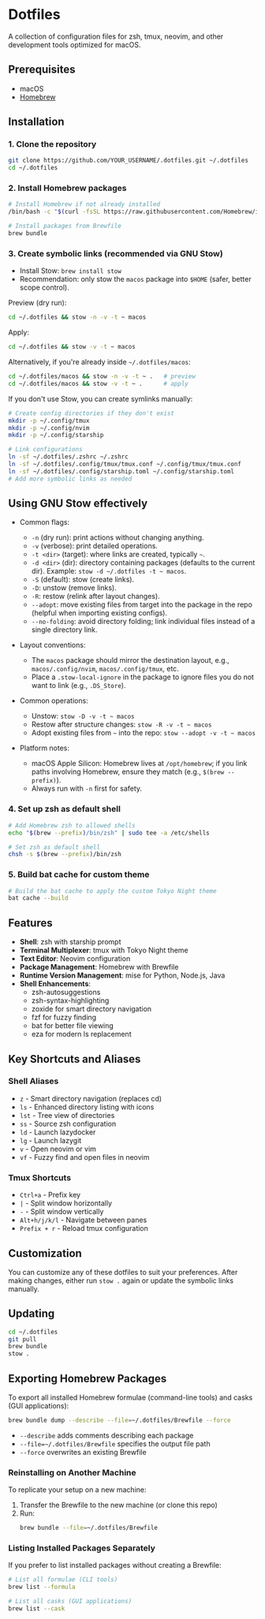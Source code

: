 # Dotfiles

A collection of configuration files for zsh, tmux, neovim, and other development tools optimized for macOS.

## Prerequisites

- macOS
- [Homebrew](https://brew.sh/)

## Installation

### 1. Clone the repository

```bash
git clone https://github.com/YOUR_USERNAME/.dotfiles.git ~/.dotfiles
cd ~/.dotfiles
```

### 2. Install Homebrew packages

```bash
# Install Homebrew if not already installed
/bin/bash -c "$(curl -fsSL https://raw.githubusercontent.com/Homebrew/install/HEAD/install.sh)"

# Install packages from Brewfile
brew bundle
```

### 3. Create symbolic links (recommended via GNU Stow)

- Install Stow: `brew install stow`
- Recommendation: only stow the `macos` package into `$HOME` (safer, better scope control).

Preview (dry run):
```bash
cd ~/.dotfiles && stow -n -v -t ~ macos
```

Apply:
```bash
cd ~/.dotfiles && stow -v -t ~ macos
```

Alternatively, if you're already inside `~/.dotfiles/macos`:
```bash
cd ~/.dotfiles/macos && stow -n -v -t ~ .   # preview
cd ~/.dotfiles/macos && stow -v -t ~ .      # apply
```

If you don't use Stow, you can create symlinks manually:

```bash
# Create config directories if they don't exist
mkdir -p ~/.config/tmux
mkdir -p ~/.config/nvim
mkdir -p ~/.config/starship

# Link configurations
ln -sf ~/.dotfiles/.zshrc ~/.zshrc
ln -sf ~/.dotfiles/.config/tmux/tmux.conf ~/.config/tmux/tmux.conf
ln -sf ~/.dotfiles/.config/starship.toml ~/.config/starship.toml
# Add more symbolic links as needed
```

## Using GNU Stow effectively

- Common flags:
  - `-n` (dry run): print actions without changing anything.
  - `-v` (verbose): print detailed operations.
  - `-t <dir>` (target): where links are created, typically `~`.
  - `-d <dir>` (dir): directory containing packages (defaults to the current dir). Example: `stow -d ~/.dotfiles -t ~ macos`.
  - `-S` (default): stow (create links).
  - `-D`: unstow (remove links).
  - `-R`: restow (relink after layout changes).
  - `--adopt`: move existing files from target into the package in the repo (helpful when importing existing configs).
  - `--no-folding`: avoid directory folding; link individual files instead of a single directory link.

- Layout conventions:
  - The `macos` package should mirror the destination layout, e.g., `macos/.config/nvim`, `macos/.config/tmux`, etc.
  - Place a `.stow-local-ignore` in the package to ignore files you do not want to link (e.g., `.DS_Store`).

- Common operations:
  - Unstow: `stow -D -v -t ~ macos`
  - Restow after structure changes: `stow -R -v -t ~ macos`
  - Adopt existing files from `~` into the repo: `stow --adopt -v -t ~ macos`

- Platform notes:
  - macOS Apple Silicon: Homebrew lives at `/opt/homebrew`; if you link paths involving Homebrew, ensure they match (e.g., `$(brew --prefix)`).
  - Always run with `-n` first for safety.

### 4. Set up zsh as default shell

```bash
# Add Homebrew zsh to allowed shells
echo "$(brew --prefix)/bin/zsh" | sudo tee -a /etc/shells

# Set zsh as default shell
chsh -s $(brew --prefix)/bin/zsh
```

### 5. Build bat cache for custom theme

```bash
# Build the bat cache to apply the custom Tokyo Night theme
bat cache --build
```

## Features

- **Shell**: zsh with starship prompt
- **Terminal Multiplexer**: tmux with Tokyo Night theme
- **Text Editor**: Neovim configuration
- **Package Management**: Homebrew with Brewfile
- **Runtime Version Management**: mise for Python, Node.js, Java
- **Shell Enhancements**:
  - zsh-autosuggestions
  - zsh-syntax-highlighting
  - zoxide for smart directory navigation
  - fzf for fuzzy finding
  - bat for better file viewing
  - eza for modern ls replacement

## Key Shortcuts and Aliases

### Shell Aliases

- `z` - Smart directory navigation (replaces cd)
- `ls` - Enhanced directory listing with icons
- `lst` - Tree view of directories
- `ss` - Source zsh configuration
- `ld` - Launch lazydocker
- `lg` - Launch lazygit
- `v` - Open neovim or vim
- `vf` - Fuzzy find and open files in neovim

### Tmux Shortcuts

- `Ctrl+a` - Prefix key
- `|` - Split window horizontally
- `-` - Split window vertically
- `Alt+h/j/k/l` - Navigate between panes
- `Prefix + r` - Reload tmux configuration

## Customization

You can customize any of these dotfiles to suit your preferences. After making changes, either run `stow .` again or update the symbolic links manually.

## Updating

```bash
cd ~/.dotfiles
git pull
brew bundle
stow .
```

## Exporting Homebrew Packages

To export all installed Homebrew formulae (command-line tools) and casks (GUI applications):

```bash
brew bundle dump --describe --file=~/.dotfiles/Brewfile --force
```

- `--describe` adds comments describing each package
- `--file=~/.dotfiles/Brewfile` specifies the output file path
- `--force` overwrites an existing Brewfile

### Reinstalling on Another Machine

To replicate your setup on a new machine:

1. Transfer the Brewfile to the new machine (or clone this repo)
2. Run:
   ```bash
   brew bundle --file=~/.dotfiles/Brewfile
   ```

### Listing Installed Packages Separately

If you prefer to list installed packages without creating a Brewfile:

```bash
# List all formulae (CLI tools)
brew list --formula

# List all casks (GUI applications)
brew list --cask
```
